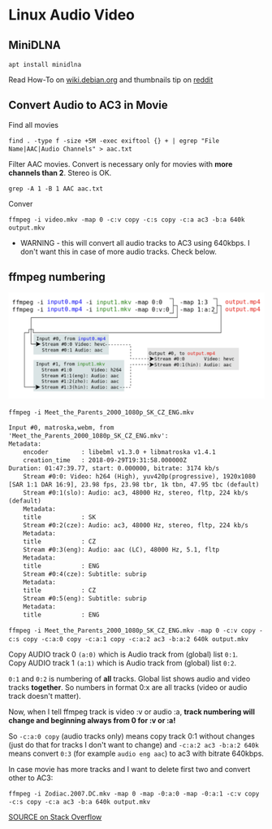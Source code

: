 # Linux Audio Video

## MiniDLNA

    apt install minidlna

Read How-To on [wiki.debian.org](https://wiki.debian.org/minidlna) and thumbnails tip on [reddit](https://www.reddit.com/r/selfhosted/comments/fsgtx9/minidlna_config/)

## Convert Audio to AC3 in Movie

Find all movies 

    find . -type f -size +5M -exec exiftool {} + | egrep "File Name|AAC|Audio Channels" > aac.txt

Filter AAC movies. Convert is necessary only for movies with **more channels than 2**. Stereo is OK.

    grep -A 1 -B 1 AAC aac.txt

Conver

    ffmpeg -i video.mkv -map 0 -c:v copy -c:s copy -c:a ac3 -b:a 640k output.mkv

* WARNING - this will convert all audio tracks to AC3 using 640kbps. I don't want this in case of more audio tracks. Check below.

## ffmpeg numbering

![ffmpeg numbering](files/ffmpeg-numbering.png)

`ffmpeg -i Meet_the_Parents_2000_1080p_SK_CZ_ENG.mkv`

    Input #0, matroska,webm, from 'Meet_the_Parents_2000_1080p_SK_CZ_ENG.mkv':
    Metadata:
        encoder         : libebml v1.3.0 + libmatroska v1.4.1
        creation_time   : 2018-09-29T19:31:58.000000Z
    Duration: 01:47:39.77, start: 0.000000, bitrate: 3174 kb/s
        Stream #0:0: Video: h264 (High), yuv420p(progressive), 1920x1080 [SAR 1:1 DAR 16:9], 23.98 fps, 23.98 tbr, 1k tbn, 47.95 tbc (default)
        Stream #0:1(slo): Audio: ac3, 48000 Hz, stereo, fltp, 224 kb/s (default)
        Metadata:
        title           : SK
        Stream #0:2(cze): Audio: ac3, 48000 Hz, stereo, fltp, 224 kb/s
        Metadata:
        title           : CZ
        Stream #0:3(eng): Audio: aac (LC), 48000 Hz, 5.1, fltp
        Metadata:
        title           : ENG
        Stream #0:4(cze): Subtitle: subrip
        Metadata:
        title           : CZ
        Stream #0:5(eng): Subtitle: subrip
        Metadata:
        title           : ENG

`ffmpeg -i Meet_the_Parents_2000_1080p_SK_CZ_ENG.mkv -map 0 -c:v copy -c:s copy -c:a:0 copy -c:a:1 copy -c:a:2 ac3 -b:a:2 640k output.mkv`

Copy AUDIO track 0 `(a:0)` which is Audio track from (global) list `0:1`.  
Copy AUDIO track 1 `(a:1)` which is Audio track from (global) list `0:2`.  

`0:1` and `0:2` is numbering of **all** tracks. Global list shows audio and video tracks **together**. So numbers in format 0:x are all tracks (video or audio track doesn't matter).

Now, when I tell ffmpeg track is video :v or audio :a, **track numbering will change and beginning always from 0 for :v or :a!**

So `-c:a:0 copy` (audio tracks only) means copy track 0:1 without changes (just do that for tracks I don't want to change) and `-c:a:2 ac3 -b:a:2 640k` means convert `0:3` (for example `audio eng aac`) to ac3 with bitrate 640kbps.

In case movie has more tracks and I want to delete first two and convert other to AC3:

    ffmpeg -i Zodiac.2007.DC.mkv -map 0 -map -0:a:0 -map -0:a:1 -c:v copy -c:s copy -c:a ac3 -b:a 640k output.mkv

[SOURCE on Stack Overflow](https://stackoverflow.com/questions/38161697/how-to-remove-one-track-from-video-file-using-ffmpeg)
